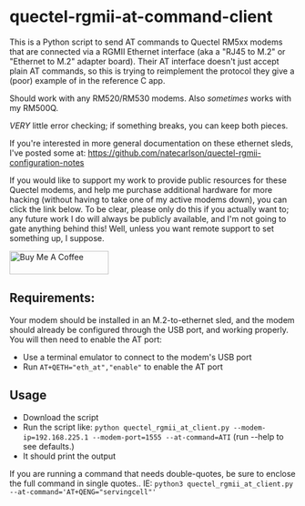 # quectel-rgmii-at-command-client
This is a Python script to send AT commands to Quectel RM5xx modems that are connected via a RGMII Ethernet interface (aka a "RJ45 to M.2" or "Ethernet to M.2" adapter board). Their AT interface doesn't just accept plain AT commands, so this is trying to reimplement the protocol they give a (poor) example of in the reference C app.

Should work with any RM520/RM530 modems. Also _sometimes_ works with my RM500Q.

*VERY* little error checking; if something breaks, you can keep both pieces.

If you're interested in more general documentation on these ethernet sleds, I've posted some at:
https://github.com/natecarlson/quectel-rgmii-configuration-notes

If you would like to support my work to provide public resources for these Quectel modems, and help me purchase additional hardware for more hacking (without having to take one of my active modems down), you can click the link below. To be clear, please only do this if you actually want to; any future work I do will always be publicly available, and I'm not going to gate anything behind this! Well, unless you want remote support to set something up, I suppose.

<a href="https://www.buymeacoffee.com/natecarlson" target="_blank"><img src="https://cdn.buymeacoffee.com/buttons/default-orange.png" alt="Buy Me A Coffee" height="41" width="174"></a>

## Requirements:
Your modem should be installed in an M.2-to-ethernet sled, and the modem should already be configured through the USB port, and working properly. You will then need to enable the AT port:

* Use a terminal emulator to connect to the modem's USB port
* Run `AT+QETH="eth_at","enable"` to enable the AT port

## Usage
* Download the script
* Run the script like: `python quectel_rgmii_at_client.py --modem-ip=192.168.225.1 --modem-port=1555 --at-command=ATI` (run --help to see defaults.)
* It should print the output

If you are running a command that needs double-quotes, be sure to enclose the full command in single quotes.. IE:
`python3 quectel_rgmii_at_client.py --at-command='AT+QENG="servingcell"'`
